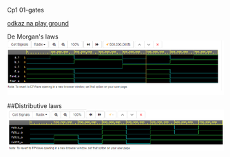 Cp1
01-gates

[odkaz na play ground](https://www.edaplayground.com/x/NGst)

De Morgan's laws
![](Graph/graf_prubehu1.jpg)

##Distributive laws
![](Graph/graf_prubehu2.jpg)